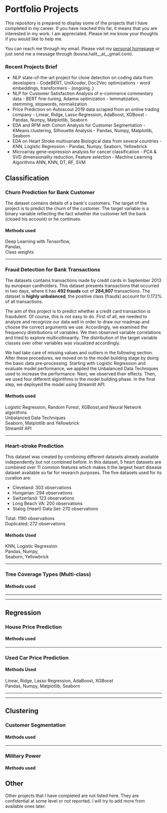 # Portfolio Projects
 This repository is prepared to display some of the projects that I have completed in my career. If you have reached this far, it means that you are interested in my work. I am appreciated. Please let me know your thoughts if you would like to help me.
 
 You can reach me through my email. Please visit my  [personal homepage](https://bosnahalit.wixsite.com/hvural) or just send me a message through (bosna.halit__at__gmail.com). 
 
 ### Recent Projects Brief 
* NLP state-of-the-art project for clone detection on coding data from developers - CodeBERT, UniXcoder, Doc2Vec optimizations - word embeddings, transformers - (ongoing..)
* NLP for Customer Satisfaction Analysis of e-commerce commentary data - BERT fine-tuning, Adamw optimization - lemmatization, stemming, stopwords, normalization
* Price Prediction on Autoscout 2019 data scraped from an online trading company - Linear, Ridge, Lasso Regression, AdaBoost, XGBoost - Pandas, Numpy, Matplotlib, Seaborn
* EDA and RFM with Cohort Analysis for Customer Segmentation - KMeans clustering, Silhouette Analysis - Pandas, Numpy, Matplotlib, Seaborn
* EDA on Heart Stroke multivariate Biological data from several countries - KNN, Logistic Regression - Pandas, Numpy, Seaborn, Yellowbrick
* Microarray gene-expression analysis for cancer classification - PCA & SVD dimensionality reduction, Feature selection - Machine Learning Algorithms ANN, KNN, DT, RF, SVM

## Classification

### Churn Prediction for Bank Customer

The dataset contains details of a bank's customers. The target of the project is to predict the churn of the customer. The target variable is a binary variable reflecting the fact whether the customer left the bank (closed his account) or he continues.

#### Methods used
Deep Learning with Tensorflow,\
Pandas,\
Class weights

---

### Fraud Detection for Bank Transactions

The datasets contains transactions made by credit cards in September 2013 by european cardholders. This dataset presents transactions that occurred in two days, where it has **492 frauds** out of **284,807** transactions. The dataset is **highly unbalanced**, the positive class (frauds) account for 0.172% of all transactions.


The aim of this project is to predict whether a credit card transaction is fraudulent. Of course, this is not easy to do.
First of all, we needed to analyze and recognize our data well in order to draw our roadmap and choose the correct arguments we use. Accordingly, we examined the frequency distributions of variables. We then observed variable correlations and tried to explore multicollinearity. The distribution of the target variable classes over other variables was visualized accordingly. 

We had take care of missing values and outliers in the following section. After these procedures, we moved on to the model building stage by doing the basic data pre-processing. Starting with Logistic Regression and evaluate model performance, we applied the Unbalanced Data Techniques used to increase the performance. Next, we observed their effects. Then, we used four different algorithms in the model building phase. In the final step, we deployed the model using Streamlit API. 

#### Methods used
Logistic Regression, Random Forest, XGBoost,and Neural Network algorithms \
Unbalanced Data Techniques \
Seaborn, Matplotlib and Yellowbrick \
Streamlit API

---

### Heart-stroke Prediction
This dataset was created by combining different datasets already available independently but not combined before. In this dataset, 5 heart datasets are combined over 11 common features which makes it the largest heart disease dataset available so far for research purposes. The five datasets used for its curation are:

- Cleveland: 303 observations
- Hungarian: 294 observations
- Switzerland: 123 observations
- Long Beach VA: 200 observations
- Stalog (Heart) Data Set: 270 observations

Total: 1190 observations <br>
Duplicated: 272 observations

#### Methods Used
KNN, Logistic Regression \
Pandas, Numpy, \
Seaborn, Yellowbrick

---

### Tree Coverage Types (Multi-class)

#### Methods used

---
---
## Regression
### House Price Prediction

#### Methods used


---
### Used Car Price Prediction

#### Methods Used
Linear, Ridge, Lasso Regression, AdaBoost, XGBoost <br>
Pandas, Numpy, Matplotlib, Seaborn

---
---
## Clustering

### Customer Segmentation

#### Methods used


---
### Military Power 

#### Methods used

## Other
Other projects that I have completed are not listed here. They are confidential at some level or not reported. I will try to add more from available ones later.
